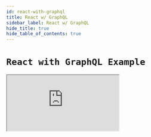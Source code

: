 ```yaml
---
id: react-with-graphql
title: React w/ GraphQL
sidebar_label: React w/ GraphQL
hide_title: true
hide_table_of_contents: true
---
```


# `React with GraphQL Example`

<iframe src="https://codesandbox.io/embed/rtk-query-graphql-basic-zkqfz?fontsize=14&hidenavigation=1&theme=dark"
     style={{ width: '100%', height: '800px', border: 0, borderRadius: '4px', overflow: 'hidden' }}
     title="rtk-query-react-hooks-example"
     allow="geolocation; microphone; camera; midi; vr; accelerometer; gyroscope; payment; ambient-light-sensor; encrypted-media; usb" 
     sandbox="allow-modals allow-forms allow-popups allow-scripts allow-same-origin"
></iframe>
